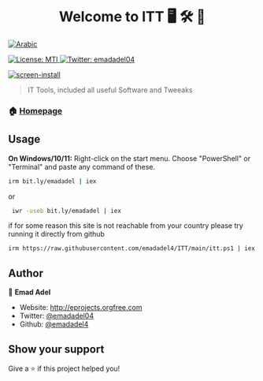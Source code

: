 <h1 align="center">Welcome to ITT 🖥️ 🛠️ 📀 </h1>


  <a href="https://github.com/emadadel4/ITT/blob/main/README.ar.md">
    <img alt="Arabic" src="https://img.shields.io/badge/lang-ar-red.svg" />
  </a>

<p>
  <a href="#">
    <img alt="License: MTI" src="https://img.shields.io/badge/License-MTI-yellow.svg" />
  </a>
  <a href="https://twitter.com/emadadel04" target="_blank">
    <img alt="Twitter: emadadel04" src="https://img.shields.io/twitter/follow/emadadel04.svg?style=social" />
  </a>
</p>

<a target="_blank" rel="noopener noreferrer" href="https://github.com/emadadel4/ITT/blob/main/demo.PNG"><img src="https://github.com/emadadel4/ITT/blob/main/demo.PNG" alt="screen-install" style="max-width: 100%;"></a>


> IT Tools, included all useful Software and Tweeaks

### 🏠 [Homepage](https://emadadel4.github.io/ITT)

## Usage

<p dir="auto"><strong>On Windows/10/11:</strong>
     Right-click on the start menu.
    Choose "PowerShell" or "Terminal" and paste any command of these.
</p>

```sh
irm bit.ly/emadadel | iex
```

or

```sh
 iwr -useb bit.ly/emadadel | iex
```

if for some reason this site is not reachable from your country please try running it directly from github

```sh
irm https://raw.githubusercontent.com/emadadel4/ITT/main/itt.ps1 | iex
```

## Author

👤 **Emad Adel**

- Website: http://eprojects.orgfree.com
- Twitter: [@emadadel04](https://twitter.com/emadadel04)
- Github: [@emadadel4](https://github.com/emadadel4)

## Show your support

Give a ⭐️ if this project helped you!
